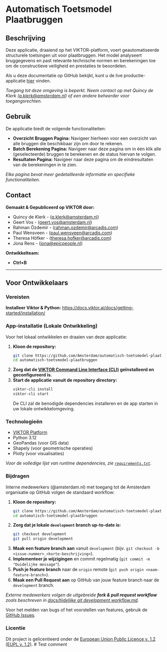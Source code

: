 # Automatisch Toetsmodel Plaatbruggen

## Beschrijving

Deze applicatie, draaiend op het VIKTOR-platform, voert geautomatiseerde structurele toetsingen uit voor plaatbruggen. Het model analyseert bruggegevens en past relevante technische normen en berekeningen toe om de constructieve veiligheid en prestaties te beoordelen.

Als u deze documentatie op GitHub bekijkt, kunt u de live productie-applicatie [hier](https://amsterdam.viktor.ai/workspaces/108/app/dashboard) vinden.

*Toegang tot deze omgeving is beperkt. Neem contact op met Quincy de Klerk (q.klerk@amsterdam.nl) of een andere beheerder voor toegangsrechten.*

## Gebruik

De applicatie biedt de volgende functionaliteiten:

-   **Overzicht Bruggen Pagina:** Navigeer hierheen voor een overzicht van alle bruggen die beschikbaar zijn om door te rekenen.
-   **Batch Berekening Pagina:** Navigeer naar deze pagina om in één klik alle (geselecteerde) bruggen te berekenen en de status hiervan te volgen.
-   **Resultaten Pagina:** Navigeer naar deze pagina om de eindresultaten van de berekeningen in te zien.

*Elke pagina bevat meer gedetailleerde informatie en specifieke functionaliteiten.*

## Contact
**Gemaakt & Gepubliceerd op VIKTOR door:**

- Quincy de Klerk - (q.klerk@amsterdam.nl)
- Geert Vos - (geert.vos@amsterdam.nl)
- Rahman Özdemir - (rahman.ozdemir@arcadis.com)
- Paul Wensveen - (paul.wensveen@arcadis.com)
- Theresa Höfker - (theresa.hofker@arcadis.com)
- Jona Rens - (jona@epicpeople.nl)

**Ontwikkelteam:**
- **Ctrl+B**

---

## Voor Ontwikkelaars

### Vereisten

**Installeer Viktor & Python:**
https://docs.viktor.ai/docs/getting-started/installation/

### App-installatie (Lokale Ontwikkeling)

Voor het lokaal ontwikkelen en draaien van deze applicatie:

1.  **Kloon de repository:**
    ```bash
    git clone https://github.com/Amsterdam/automatisch-toetsmodel-plaatbruggen.git
    cd automatisch-toetsmodel-plaatbruggen
    ```
2.  **Zorg dat de [VIKTOR Command Line Interface (CLI)](https://docs.viktor.ai/docs/getting-started/installation/) geïnstalleerd en geconfigureerd is.**
3.  **Start de applicatie vanuit de repository directory:**
    ```bash
    viktor-cli install
    viktor-cli start
    ```
    De CLI zal de benodigde dependencies installeren en de app starten in uw lokale ontwikkelomgeving.

### Technologieën

-   [VIKTOR Platform](https://www.viktor.ai/)
-   Python 3.12
-   GeoPandas (voor GIS data)
-   Shapely (voor geometrische operaties)
-   Plotly (voor visualisaties)

*Voor de volledige lijst van runtime dependencies, zie [`requirements.txt`](requirements.txt).*

### Bijdragen

Interne medewerkers (@amsterdam.nl) met toegang tot de Amsterdam organisatie op GitHub volgen de standaard workflow:

1.  **Kloon de repository:**
    ```bash
    git clone https://github.com/Amsterdam/automatisch-toetsmodel-plaatbruggen.git
    cd automatisch-toetsmodel-plaatbruggen
    ```
2.  **Zorg dat je lokale `development` branch up-to-date is:**
    ```bash
    git checkout development
    git pull origin development
    ```
3.  **Maak een feature branch aan** vanuit `development` (bijv. `git checkout -b <issue-nummer>_<korte-beschrijving>`).
4.  **Implementeer je wijzigingen** en commit regelmatig (`git commit -m "Duidelijke message"`).
5.  **Push je feature branch** naar de `origin` remote (`git push origin <naam-feature-branch>`).
6.  **Maak een Pull Request aan** op GitHub van jouw feature branch naar de `development` branch.

*Externe medewerkers volgen de uitgebreide **fork & pull request workflow** zoals beschreven in [docs/tijdelijke git development workflow.md](docs/tijdelijke%20git%20development%20workflow.md).*

Voor het melden van bugs of het voorstellen van features, gebruik de [GitHub Issues](https://github.com/Amsterdam/automatisch-toetsmodel-plaatbruggen/issues).

### Licentie

Dit project is gelicentieerd onder de [European Union Public Licence v. 1.2 (EUPL v. 1.2)](LICENSE).
#   T e s t   c o m m e n t  
 